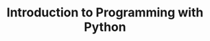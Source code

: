 ---
layout: slideshow
title: Introduction to Programming with Python
slides:



    - content: |
        # Colour
      notes: |
        An extremely important technical aspect of visualization is how do we represent colour? What is a computational representation of colour that we can store and manipulate? 

        To represent colour digitally we use a _colour model_. A colour model aims to represent a wide range of colours using a few primary colours that are mixed in some way.




    - class: center-aligned
      background-image: https://upload.wikimedia.org/wikipedia/commons/a/af/RGB_color_solid_cube.png
      background-size: 30%
      background-position: 80%
      content: |
        ## Modelling Colour

        * RGB Colour Model
        * Represents colour as a triple (R,G,B)
        * What most displays use 
        * Device independent implementation
        {:.left-aligned}
      notes: |

        The colour model you are most likely to be familiar with is the RGB model. In the RBG model we represent colour a a triple, with one value for each of Red, Green and Blue.

        It's handy to know how the RBG model works as this is the most common colour model used in displays. Nearly all displays have three colours per pixel or point on the screen, whici produce red, green or blue light.

        Something important to note about RGB is that the actual implementation, how each colour gets reproduced on a screen, is up to the maker of the screen. No two types of screens will reproduce the same RGB value in the same way. A certain shade of green on one screen will be slightly different on another. This is pretty noticeable when creating a series of slides on a laptop and then going and playing them through a projector.

        We visualize the colour space of RGB as a cube. Each corner of the cube has each colour at full strength or zero strength, with colours inside the cube having values in between. Visulzaing the RBG cube highlights that it is fairly unintuitive way to think about colour. Trying to adjust colours in  RGB for a desired affect is not a straightforward process.

        . 


    - class: center-aligned
      background-image: https://upload.wikimedia.org/wikipedia/commons/0/0d/HSV_color_solid_cylinder_alpha_lowgamma.png
      background-size: 30%
      background-position: 50% 90%
      content: |
        ## Modelling Colour

        * HSV (Hue Saturation Value)/HSL (Hue Saturation Lightness) Colour Models
        * Designed to be more intuitive than RGB
        * Can convert perfectly back and forth to RGB
        * Represents colour as a triple (H,S,V)


      notes: |
        The HSL and HSV are alternative representations of the RGB colour model. They were designed to be a more intuitive way of viewing the RGB colour spectrum. 

        In the HSL model the Hue of the colour is a angle between 0 and 360 degrees.  The Luminance is the brightness of the colour, 0% Luminance is black and 100% Luminance is white, with darker and lighter shades of the colour between.

        HSV 

        
    - class: center-aligned
      background-image: https://upload.wikimedia.org/wikipedia/commons/f/f9/CMYK_channels_skala.jpg
      background-size: 30%
      background-position: 70%
      content: |
        ## Modelling Colour

        * Other colour models exist that cover wider range of colour
        * CMYK (Cyan, Magenta, Yellow, Key) - 4 channels 
        * Pantone
    
      notes: |
        To make things more confusing, print uses different model(s) to digital. Most printed images use CMYK to produce images. CMYK is a _subtractive_ rather than _additive_ process, unlike RGB. The base colour is black (key) and colours are filtered out to create the spectrum of colour. 

        Finally, some things are printed in pantone colours, which use a specific set of colours with defined pigments. THe benefit of pantone colours is that the colour will be similar from printer to printer as they all have the same standard to follow.



---